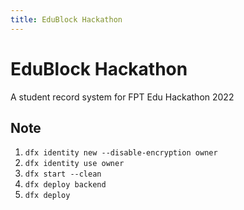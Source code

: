 ```yaml
---
title: EduBlock Hackathon
---
```


# EduBlock Hackathon

A student record system for FPT Edu Hackathon 2022

## Note

1. `dfx identity new --disable-encryption owner`
1. `dfx identity use owner`
1. `dfx start --clean`
2. `dfx deploy backend`
3. `dfx deploy`
